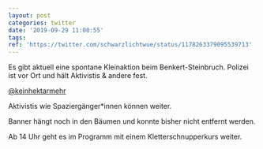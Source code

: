 ```yaml
---
layout: post
categories: twitter
date: '2019-09-29 11:00:55'
tags: 
ref: 'https://twitter.com/schwarzlichtwue/status/1178263379095539713'
---
```

Es gibt aktuell eine spontane Kleinaktion beim Benkert-Steinbruch. Polizei ist vor Ort und hält Aktivistis &amp; andere fest.



[@keinhektarmehr](https://twitter.com/keinhektarmehr)

Aktivistis wie Spaziergänger\*innen können weiter.



Banner hängt noch in den Bäumen und konnte bisher nicht entfernt werden.



Ab 14 Uhr geht es im Programm mit einem Kletterschnupperkurs weiter.